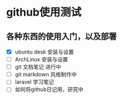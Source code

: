 # github使用测试
## 各种东西的使用入门，以及部署

- [X] ubuntu desk 安装与设置
- [ ] ArchLinux 安装与设置
- [ ] git 文档笔记 进行中
- [ ] git markdown 风格制作中
- [ ] laravel 学习笔记
- [ ] 如何将github日记用，研究中
